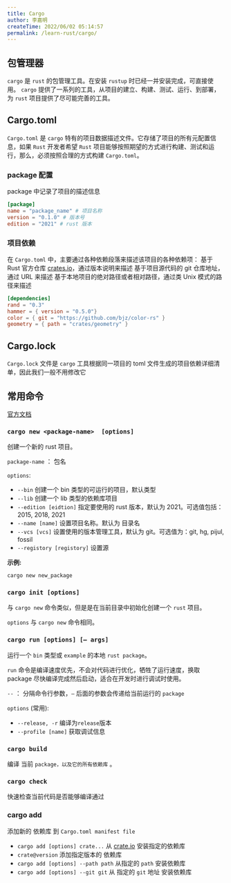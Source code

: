 ```yaml
---
title: Cargo
author: 李嘉明
createTime: 2022/06/02 05:14:57
permalink: /learn-rust/cargo/
---
```


## 包管理器

`cargo` 是 `rust` 的包管理工具。在安装 `rustup` 时已经一并安装完成，可直接使用。
`cargo` 提供了一系列的工具，从项目的建立、构建、测试、运行、到部署，为 `rust` 项目提供了尽可能完善的工具。

## Cargo.toml

`Cargo.toml` 是 `cargo` 特有的项目数据描述文件。它存储了项目的所有元配置信息，如果 `Rust` 开发者希望 `Rust` 项目能够按照期望的方式进行构建、测试和运行，那么，必须按照合理的方式构建 `Cargo.toml`。

### package 配置

package 中记录了项目的描述信息

```toml
[package]
name = "package_name" # 项目名称
version = "0.1.0" # 版本号
edition = "2021" # rust 版本
```

### 项目依赖

在 `Cargo.toml` 中，主要通过各种依赖段落来描述该项目的各种依赖项：
基于 Rust 官方仓库 [crates.io](https://crates.io)，通过版本说明来描述
基于项目源代码的 git 仓库地址，通过 URL 来描述
基于本地项目的绝对路径或者相对路径，通过类 Unix 模式的路径来描述

```toml
[dependencies]
rand = "0.3"
hammer = { version = "0.5.0"}
color = { git = "https://github.com/bjz/color-rs" }
geometry = { path = "crates/geometry" }
```

## Cargo.lock

`Cargo.lock` 文件是 `cargo` 工具根据同一项目的 toml 文件生成的项目依赖详细清单，因此我们一般不用修改它

## 常用命令

[官方文档](https://doc.rust-lang.org/stable/cargo/commands/index.html)

### `cargo new <package-name>  [options]`

创建一个新的 rust 项目。

`package-name` ： 包名

`options`:

- `--bin` 创建一个 bin 类型的可运行的项目，默认类型
- `--lib` 创建一个 lib 类型的依赖库项目
- `--edition [eidtion]` 指定要使用的 rust 版本，默认为 2021。可选值包括：2015, 2018, 2021
- `--name [name]` 设置项目名称。默认为 目录名
- `--vcs [vcs]` 设置使用的版本管理工具，默认为 git。可选值为：git, hg, pijul, fossil
- `--registory [registory]` 设置源

**示例:**

```sh
cargo new new_package
```

### `cargo init [options]`

与 `cargo new` 命令类似，但是是在当前目录中初始化创建一个 `rust` 项目。

`options` 与 `cargo new` 命令相同。

### `cargo run [options] [— args]`

运行一个 `bin` 类型或 `example` 的本地 `rust package`。

`run` 命令是编译速度优先，不会对代码进行优化，牺牲了运行速度，换取 package 尽快编译完成然后启动，适合在开发时进行调试时使用。

`--` ： 分隔命令行参数，`—` 后面的参数会传递给当前运行的 `package`

`options` (常用):

- `--release, -r` 编译为`release`版本
- `--profile [name]` 获取调试信息

### `cargo build`

编译 当前 `package，以及它的所有依赖库` 。

### `cargo check`

快速检查当前代码是否能够编译通过

### cargo add

添加新的 依赖库 到 `Cargo.toml manifest file`

- `cargo add [options] crate...` 从 [crate.io](https://crate.io) 安装指定的依赖库
- `crate@version` 添加指定版本的 依赖库
- `cargo add [options] --path path` 从指定的 `path` 安装依赖库
- `cargo add [options] --git git` 从 指定的 `git` 地址 安装依赖库
